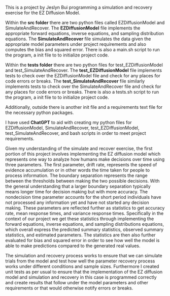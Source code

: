 This is a project by Jeslyn Bui programming a simulation and recovery exercise for the EZ Diffusion Model.

Within the **src folder** there are two python files called EZDiffusionModel and SimulateAndRecover. The **EZDiffusionModel** file implements the appropriate forward equations, inverse equations, and sampling distribution equations. The **SimulateAndRecover** file simulates the data given the appropriate model parameters under project requirements and also computes the bias and squared error. There is also a main.sh script to run the program, a init file to to initialize project code.

Within the **tests folder** there are two python files for test_EZDiffusionModel and test_SimulateAndRecover. The **test_EZDiffusionModel** file implements tests to check over the EZDiffusionModel file and check for any places for code errors or breaks. The **test_SimulateAndRecover** file similarly implements tests to check over the SimulateAndRecover file and check for any places for code errors or breaks. There is also a tests.sh script to run the program, a init file to to initialize project code.

Additionally, outside there is another init file and a requirements text file for the necessary python packages.

I have used **ChatGPT** to aid with creating my python files for EZDiffusionModel, SimulateAndRecover, test_EZDiffusionModel, test_SimulateAndRecover, and bash scripts in order to meet project requirements.

Given my understanding of the simulate and recover exercise, the first portion of this project involves implementing the EZ diffusion model which represents one way to analyze how humans make decisions over time using three parameters. The first parameter, drift rate, represents the speed of evidence accumulation or in other words the time taken for people to process information. The boundary separation represents the range between the thresholds between making the two possible decisions. With the general understanding that a larger boundary separation typically means longer time for decision making but with more accuracy. The nondecision time parameter accounts for the short period individuals have not processed any information yet and have not started any decision making. These parameters are reflected further as statistics to get accuracy rate, mean response times, and variance response times. Specifically in the context of our project we get these statistics through implementing the forward equations, inverse equations, and sampling distributions equations, which overall express the predicted summary statistics, observed summary statistics, and estimated parameters. The statistics are then also further evaluated for bias and squared error in order to see how well the model is able to make predictions compared to the generated real values.  
 
The simulation and recovery process works to ensure that we can simulate trials from the model and test how well the parameter recovery process works under different conditions and sample sizes. Furthermore I created unit tests as per usual to ensure that the implementation of the EZ diffusion model and simulation and recovery in this case is programmed correctly and create results that follow under the model parameters and other requirements or that would otherwise notify errors or breaks.  

